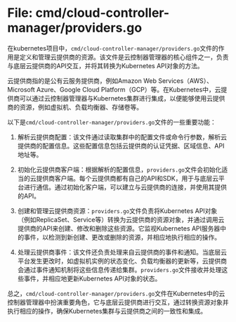 # File: cmd/cloud-controller-manager/providers.go

在kubernetes项目中，`cmd/cloud-controller-manager/providers.go`文件的作用是定义和管理云提供商的资源。该文件是云控制器管理器的核心组件之一，负责与底层云提供商的API交互，并将其转换为Kubernetes API对象的方法。

云提供商指的是公有云服务提供商，例如Amazon Web Services（AWS）、Microsoft Azure、Google Cloud Platform（GCP）等。在Kubernetes中，云提供商可以通过云控制器管理器与Kubernetes集群进行集成，以便能够使用云提供商的资源，例如虚拟机、负载均衡器、存储卷等。

以下是`cmd/cloud-controller-manager/providers.go`文件的一些重要功能：

1. 解析云提供商配置：该文件通过读取集群中的配置文件或命令行参数，解析云提供商的配置信息。这些配置信息包括云提供商的认证凭据、区域信息、API地址等。

2. 初始化云提供商客户端：根据解析的配置信息，`providers.go`文件会初始化适当的云提供商客户端。每个云提供商都有自己的API和SDK，用于与底层云平台进行通信。通过初始化客户端，可以建立与云提供商的连接，并使用其提供的API。

3. 创建和管理云提供商资源：`providers.go`文件负责将Kubernetes API对象（例如ReplicaSet、Service等）转换为云提供商的资源对象，并通过调用云提供商的API来创建、修改和删除这些资源。它监视Kubernetes API服务器中的事件，以检测到新创建、更改或删除的资源，并相应地执行相应的操作。

4. 处理云提供商事件：该文件还负责处理来自云提供商的事件和通知。当底层云平台发生更改时，如虚拟机实例的状态变化、负载均衡器的更新等，云提供商会通过事件通知机制将这些信息传递给集群。`providers.go`文件接收并处理这些事件，并相应地更新Kubernetes API对象的状态。

总之，`cmd/cloud-controller-manager/providers.go`文件在Kubernetes中的云控制器管理器中扮演重要角色，它与底层云提供商进行交互，通过转换资源对象并执行相应的操作，确保Kubernetes集群与云提供商之间的一致性和集成。

